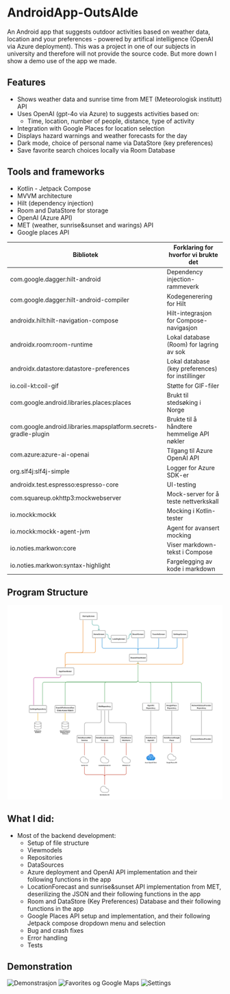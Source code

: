 # AndroidApp-OutsAIde
An Android app that suggests outdoor activities based on weather data, location and your preferences - powered by artifical intelligence (OpenAI via Azure deployment). This was a project in one of our subjects in university and therefore will not provide the source code. But more down I show a demo use of the app we made.

## Features
- Shows weather data and sunrise time from MET (Meteorologisk institutt) API
- Uses OpenAI (gpt-4o via Azure) to suggests activities based on:
  - Time, location, number of people, distance, type of activity
- Integration with Google Places for location selection
- Displays hazard warnings and weather forecasts for the day
- Dark mode, choice of personal name via DataStore (key preferences)
- Save favorite search choices locally via Room Database

## Tools and frameworks
- Kotlin - Jetpack Compose
- MVVM architecture
- Hilt (dependency injection)
- Room and DataStore for storage
- OpenAI (Azure API)
- MET (weather, sunrise&sunset and warings) API
- Google places API

| Bibliotek                                                       | Forklaring for hvorfor vi brukte det              |
|-----------------------------------------------------------------|---------------------------------------------------|
| com.google.dagger:hilt-android                                  | Dependency injection-rammeverk                    |
| com.google.dagger:hilt-android-compiler                         | Kodegenerering for Hilt                           |
| androidx.hilt:hilt-navigation-compose                           | Hilt-integrasjon for Compose-navigasjon           |
| androidx.room:room-runtime                                      | Lokal database (Room) for lagring av sok          |
| androidx.datastore:datastore-preferences                        | Lokal database (key preferences) for instillinger |
| io.coil-kt:coil-gif                                             | Støtte for GIF-filer                              |
| com.google.android.libraries.places:places                      | Brukt til stedsøking i Norge                      |
| com.google.android.libraries.mapsplatform.secrets-gradle-plugin | Brukte til å håndtere hemmelige API nøkler        |
| com.azure:azure-ai-openai                                       | Tilgang til Azure OpenAI API                      |
| org.slf4j:slf4j-simple                                          | Logger for Azure SDK-er                           |
| androidx.test.espresso:espresso-core                            | UI-testing                                        |
| com.squareup.okhttp3:mockwebserver                              | Mock-server for å teste nettverkskall             |
| io.mockk:mockk                                                  | Mocking i Kotlin-tester                           |
| io.mockk:mockk-agent-jvm                                        | Agent for avansert mocking                        |
| io.noties.markwon:core                                          | Viser markdown-tekst i Compose                    |
| io.noties.markwon:syntax-highlight                              | Fargelegging av kode i markdown                   |

## Program Structure
![Picture of the app architecture](app_architecture.png)

## What I did:
- Most of the backend development:
  - Setup of file structure
  - Viewmodels
  - Repositories
  - DataSources
  - Azure deployment and OpenAI API implementation and their following functions in the app
  - LocationForecast and sunrise&sunset API implementation from MET, deserilizing the JSON and their following functions in the app
  - Room and DataStore (Key Preferences) Database and their following functions in the app
  - Google Places API setup and implementation, and their following Jetpack compose dropdown menu and selection
  - Bug and crash fixes
  - Error handling
  - Tests

## Demonstration
![Demonstrasjon](appDemo_mainFunctionality.gif)
![Favorites og Google Maps](appDemo_changingSearchDetails_fromFavoritesDatabase.gif)
![Settings](appDemo_appSettings.gif)
